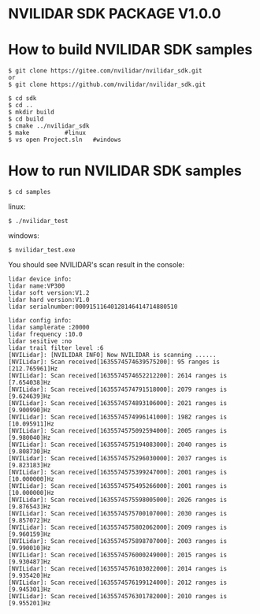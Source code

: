 NVILIDAR SDK PACKAGE V1.0.0
=====================================================================

How to build NVILIDAR SDK samples
=====================================================================
    $ git clone https://gitee.com/nvilidar/nvilidar_sdk.git       
	or
	$ git clone https://github.com/nvilidar/nvilidar_sdk.git

    $ cd sdk
    $ cd ..
    $ mkdir build
    $ cd build
    $ cmake ../nvilidar_sdk
    $ make			#linux
    $ vs open Project.sln	#windows
    
How to run NVILIDAR SDK samples
=====================================================================
    $ cd samples

linux:

	$ ./nvilidar_test

windows:

	$ nvilidar_test.exe

You should see NVILIDAR's scan result in the console:

	lidar device info:
	lidar name:VP300
	lidar soft version:V1.2
	lidar hard version:V1.0
	lidar serialnumber:00091511640128146414714880510

	lidar config info:
	lidar samplerate :20000
	lidar frequency :10.0
	lidar sesitive :no
	lidar trail filter level :6
	[NVILidar]: [NVILIDAR INFO] Now NVILIDAR is scanning ......
	[NVILidar]: Scan received[1635574574639575200]: 95 ranges is [212.765961]Hz
	[NVILidar]: Scan received[1635574574652212200]: 2614 ranges is [7.654038]Hz
	[NVILidar]: Scan received[1635574574791518000]: 2079 ranges is [9.624639]Hz
	[NVILidar]: Scan received[1635574574893106000]: 2021 ranges is [9.900990]Hz
	[NVILidar]: Scan received[1635574574996141000]: 1982 ranges is [10.095911]Hz
	[NVILidar]: Scan received[1635574575092594000]: 2005 ranges is [9.980040]Hz
	[NVILidar]: Scan received[1635574575194083000]: 2040 ranges is [9.808730]Hz
	[NVILidar]: Scan received[1635574575296030000]: 2037 ranges is [9.823183]Hz
	[NVILidar]: Scan received[1635574575399247000]: 2001 ranges is [10.000000]Hz
	[NVILidar]: Scan received[1635574575495266000]: 2001 ranges is [10.000000]Hz
	[NVILidar]: Scan received[1635574575598005000]: 2026 ranges is [9.876543]Hz
	[NVILidar]: Scan received[1635574575700107000]: 2030 ranges is [9.857072]Hz
	[NVILidar]: Scan received[1635574575802062000]: 2009 ranges is [9.960159]Hz
	[NVILidar]: Scan received[1635574575898707000]: 2003 ranges is [9.990010]Hz
	[NVILidar]: Scan received[1635574576000249000]: 2015 ranges is [9.930487]Hz
	[NVILidar]: Scan received[1635574576103022000]: 2014 ranges is [9.935420]Hz
	[NVILidar]: Scan received[1635574576199124000]: 2012 ranges is [9.945301]Hz
	[NVILidar]: Scan received[1635574576301782000]: 2010 ranges is [9.955201]Hz

